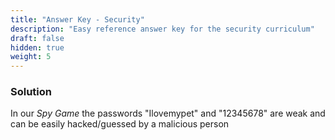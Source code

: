 ```yaml
---
title: "Answer Key - Security"
description: "Easy reference answer key for the security curriculum"
draft: false
hidden: true
weight: 5
---
```


### Solution
In our *Spy Game* the passwords "Ilovemypet" and "12345678" are weak and can be easily hacked/guessed by a malicious person
